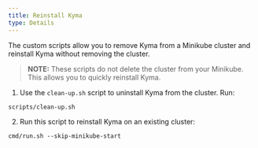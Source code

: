 ```yaml
---
title: Reinstall Kyma
type: Details
---
```


The custom scripts allow you to remove Kyma from a Minikube cluster and reinstall Kyma without removing the cluster.

> **NOTE:** These scripts do not delete the cluster from your Minikube. This allows you to quickly reinstall Kyma.

1. Use the `clean-up.sh` script to uninstall Kyma from the cluster. Run:
  ```
  scripts/clean-up.sh
  ```

2. Run this script to reinstall Kyma on an existing cluster:
  ```
  cmd/run.sh --skip-minikube-start
  ```
